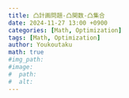```yaml
---
title: 凸計画問題-凸関数-凸集合
date: 2024-11-27 13:00 +0900
categories: [Math, Optimization]
tags: [Math, Optimization]
author: Youkoutaku
math: true
#img_path:
#image:
#  path:
#  alt:
---
```

